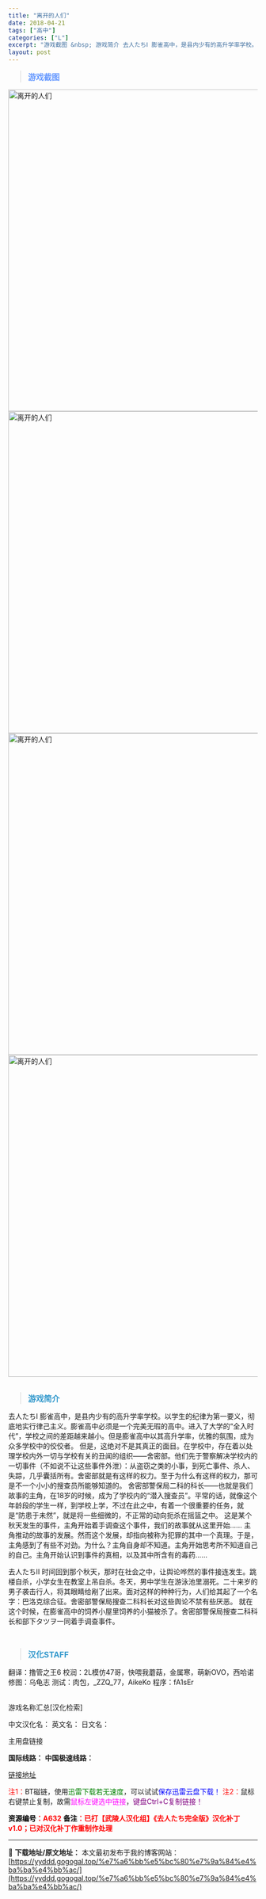 ```yaml
---
title: "离开的人们"
date: 2018-04-21
tags: ["高中"]
categories: ["L"]
excerpt: "游戏截图 &nbsp; 游戏简介 去人たちⅠ 膨雀高中，是县内少有的高升学率学校。以学生的纪律为第一要义，彻底地实行律己主义。膨雀高中必须是一个完美无瑕的高中。进入了大学的“全入时代”，学校之间的差距越来越小。但是膨雀高中以其高升学率，优雅的氛围，成为众多学校中的佼佼者。 但是，这绝对不是其真正的面&hellip;"
layout: post
---
```


<div>
<blockquote><b><span style="font-size: 12pt; color: #6699ff;">游戏截图</span></b></blockquote>
<div><img title="点击放大" src="https://yyddd.gogogal.top/wp-content/uploads/2025/04/20250430_6811e7b09032b.webp" alt="离开的人们" width="650" /></div>
<div><img title="点击放大" src="https://yyddd.gogogal.top/wp-content/uploads/2025/04/20250430_6811e7b305a86.webp" alt="离开的人们" width="650" /></div>
<div><img title="点击放大" src="https://yyddd.gogogal.top/wp-content/uploads/2025/04/20250430_6811e7b42a3e1.webp" alt="离开的人们" width="650" /></div>
<div><img title="点击放大" src="https://yyddd.gogogal.top/wp-content/uploads/2025/04/20250430_6811e7b54d013.webp" alt="离开的人们" width="650" /></div>
&nbsp;
<blockquote><b><span style="font-size: 12pt; color: #3399cc;">游戏简介</span></b></blockquote>
<div>去人たちⅠ
膨雀高中，是县内少有的高升学率学校。以学生的纪律为第一要义，彻底地实行律己主义。膨雀高中必须是一个完美无瑕的高中。进入了大学的“全入时代”，学校之间的差距越来越小。但是膨雀高中以其高升学率，优雅的氛围，成为众多学校中的佼佼者。
但是，这绝对不是其真正的面目。在学校中，存在着以处理学校内外一切与学校有关的丑闻的组织——舍密部。他们先于警察解决学校内的一切事件（不如说不让这些事件外泄）：从盗窃之类的小事，到死亡事件、杀人、失踪，几乎囊括所有。舍密部就是有这样的权力。至于为什么有这样的权力，那可是不一个小小的搜查员所能够知道的。
舍密部警保局二科的科长——也就是我们故事的主角，在18岁的时候，成为了学校内的“潜入搜查员”。平常的话，就像这个年龄段的学生一样，到学校上学，不过在此之中，有着一个很重要的任务，就是“防患于未然”，就是将一些细微的，不正常的动向扼杀在摇篮之中。
这是某个秋天发生的事件，主角开始着手调查这个事件，我们的故事就从这里开始......
主角推动的故事的发展。然而这个发展，却指向被称为犯罪的其中一个真理。于是，主角感到了有些不对劲。为什么？主角自身却不知道。主角开始思考所不知道自己的自己。主角开始认识到事件的真相，以及其中所含有的毒药......

去人たちⅡ
时间回到那个秋天，那时在社会之中，让舆论哗然的事件接连发生。跳楼自杀，小学女生在教室上吊自杀。冬天，男中学生在游泳池里溺死。二十来岁的男子袭击行人，将其眼睛给剐了出来。面对这样的种种行为，人们给其起了一个名字：巴洛克综合征。舍密部警保局搜查二科科长对这些舆论不禁有些厌恶。
就在这个时候，在膨雀高中的饲养小屋里饲养的小猫被杀了。舍密部警保局搜查二科科长和部下タツヲ一同着手调查事件。</div>
&nbsp;
<blockquote><b><span style="font-size: 12pt; color: #3399cc;">汉化STAFF</span></b></blockquote>
<div>翻译：撸管之王6
校润：2L模仿47哥，快喂我蘑菇，金属寒，萌新OVO，西哈诺
修图：乌龟志
测试：肉包，_ZZQ_77，AikeKo
程序：fA1sEr</div>
&nbsp;

游戏名称汇总[汉化检索]

中文汉化名：
英文名：
日文名：
</div>
<div class="panel panel-primary">
<div class="panel-heading">主用盘链接</div>
<div class="panel-body">

<b>国际线路：</b>
<b>中国极速线路：</b>

<!--wechatfans start-->

<a href="https://pan.xunlei.com/s/VORee5Lo9U60worJrQP4o4JKA1?pwd=3zdp#">链接地址</a>

<!--wechatfans end-->
<span style="color: #ff0000;">注1：</span>BT磁链，使用<span style="color: #008000;">迅雷下载若无速度</span>，可以试试<span style="color: #0000ff;">保存迅雷云盘下载！</span>
<span style="color: #ff0000;">注2：</span>鼠标右键禁止复制，故需<span style="color: #ff00ff;">鼠标左键选中链接</span>，<span style="color: #800080;">键盘Ctrl+C复制链接！</span>

</div>
<div class="panel-footer"><span style="color: #ff0000;"><b><span style="color: #000000;">资源编号</span>：A632</b></span>
<span style="color: #ff0000;"><b><span style="color: #000000;">备注</span>：已打【武陵人汉化组】《去人たち完全版》汉化补丁v1.0；已对汉化补丁作重制作处理</b></span></div>
</div>

---
📖 **下载地址/原文地址：** 本文最初发布于我的博客网站：[https://yyddd.gogogal.top/%e7%a6%bb%e5%bc%80%e7%9a%84%e4%ba%ba%e4%bb%ac/](https://yyddd.gogogal.top/%e7%a6%bb%e5%bc%80%e7%9a%84%e4%ba%ba%e4%bb%ac/)
